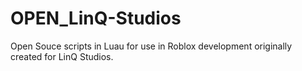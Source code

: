 # OPEN_LinQ-Studios
Open Souce scripts in Luau for use in Roblox development originally created for LinQ Studios. 
